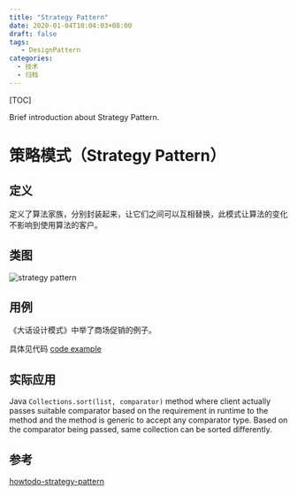 ```yaml
---
title: "Strategy Pattern"
date: 2020-01-04T10:04:03+08:00
draft: false
tags: 
   - DesignPattern
categories:
  - 技术
  - 归档
---
```


[TOC]

 Brief introduction about Strategy Pattern.

<!--more-->

# 策略模式（Strategy Pattern）

## 定义
 
定义了算法家族，分别封装起来，让它们之间可以互相替换，此模式让算法的变化不影响到使用算法的客户。
 
## 类图

![strategy pattern](https://gitee.com/gdhu/testtingop/raw/master/2019-12-10_031.jpg)

## 用例

《大话设计模式》中举了商场促销的例子。

具体见代码 [code example](./code/u002)

## 实际应用

Java `Collections.sort(list, comparator)` method where client actually passes suitable 
comparator based on the requirement in runtime to the method and the method is generic to accept any comparator type. 
Based on the comparator being passed, same collection can be sorted differently.

## 参考

[howtodo-strategy-pattern](https://howtodoinjava.com/design-patterns/behavioral/strategy-design-pattern/)